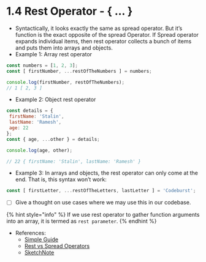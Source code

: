 # 1.4 Rest Operator - { ... }

* Syntactically, it looks exactly the same as spread operator. But it’s function is the exact opposite of the spread Operator. If Spread operator expands individual items, then rest operator collects a bunch of items and puts them into arrays and objects.
* Example 1: Array rest operator

```javascript
const numbers = [1, 2, 3];
const [ firstNumber, ...restOfTheNumbers ] = numbers;

console.log(firstNumber, restOfTheNumbers);
// 1 [ 2, 3 ]
```

* Example 2: Object rest operator

```javascript
const details = {
 firstName: 'Stalin',
 lastName: 'Ramesh',
 age: 22
};
const { age, ...other } = details;

console.log(age, other);

// 22 { firstName: 'Stalin', lastName: 'Ramesh' }
```

* Example 3: In arrays and objects, the rest operator can only come at the end. That is, this syntax won’t work:

```javascript
const [ firstLetter, ...restOfTheLetters, lastLetter ] = 'Codeburst';
```

* [ ] Give a thought on use cases where we may use this in our codebase.

{% hint style="info" %}
If we use rest operator to gather function arguments into an array, it is termed as `rest parameter`.
{% endhint %}

* References:
  * [Simple Guide](https://codeburst.io/a-simple-guide-to-destructuring-and-es6-spread-operator-e02212af5831)
  * [Rest vs Spread Operators](https://scotch.io/bar-talk/javascripts-three-dots-spread-vs-rest-operators543)
  * [SketchNote](https://twitter.com/stephaniecodes/status/1029453269242990594)



